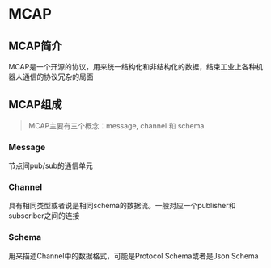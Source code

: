 # MCAP

## MCAP简介

MCAP是一个开源的协议，用来统一结构化和非结构化的数据，结束工业上各种机器人通信的协议冗杂的局面

## MCAP组成

> MCAP主要有三个概念：message, channel 和 schema

### Message

节点间pub/sub的通信单元

### Channel

具有相同类型或者说是相同schema的数据流。一般对应一个publisher和subscriber之间的连接

### Schema

用来描述Channel中的数据格式，可能是Protocol Schema或者是Json Schema
